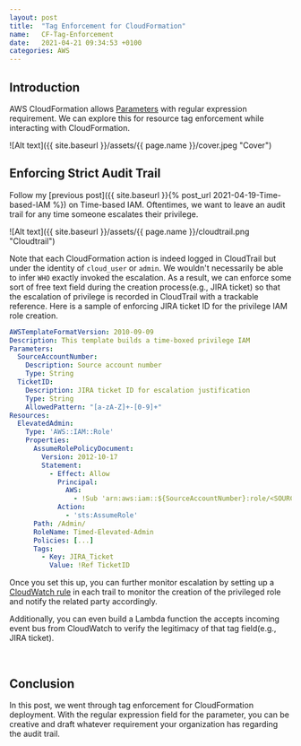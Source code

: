 ```yaml
---
layout: post
title:  "Tag Enforcement for CloudFormation"
name:   CF-Tag-Enforcement
date:   2021-04-21 09:34:53 +0100
categories: AWS
---
```



## Introduction
AWS CloudFormation allows [Parameters](https://docs.aws.amazon.com/AWSCloudFormation/latest/UserGuide/parameters-section-structure.html) with regular expression requirement. We can explore this for resource tag enforcement while interacting with CloudFormation. 

![Alt text]({{ site.baseurl }}/assets/{{ page.name }}/cover.jpeg "Cover")

## Enforcing Strict Audit Trail

Follow my [previous post]({{ site.baseurl }}{% post_url 2021-04-19-Time-based-IAM %}) on Time-based IAM. Oftentimes, we want to leave an audit trail for any time someone escalates their privilege. 

![Alt text]({{ site.baseurl }}/assets/{{ page.name }}/cloudtrail.png "Cloudtrail")

 Note that each CloudFormation action is indeed logged in CloudTrail but under the identity of `cloud_user` or `admin`. We wouldn't necessarily be able to infer `WHO` exactly invoked the escalation. As a result, we can enforce some sort of free text field during the creation process(e.g., JIRA ticket) so that the escalation of privilege is recorded in CloudTrail with a trackable reference. Here is a sample of enforcing JIRA ticket ID for the privilege IAM role creation.


``` yaml
AWSTemplateFormatVersion: 2010-09-09
Description: This template builds a time-boxed privilege IAM
Parameters:
  SourceAccountNumber:
    Description: Source account number
    Type: String
  TicketID:
    Description: JIRA ticket ID for escalation justification
    Type: String
    AllowedPattern: "[a-zA-Z]+-[0-9]+"
Resources:
  ElevatedAdmin:
    Type: 'AWS::IAM::Role'
    Properties:
      AssumeRolePolicyDocument:
        Version: 2012-10-17
        Statement:
          - Effect: Allow
            Principal:
              AWS:
                - !Sub 'arn:aws:iam::${SourceAccountNumber}:role/<SOURCE_IAM_ROLE>'
            Action:
              - 'sts:AssumeRole'
      Path: /Admin/
      RoleName: Timed-Elevated-Admin
      Policies: [...]
      Tags:
        - Key: JIRA_Ticket
          Value: !Ref TicketID

```
Once you set this up, you can further monitor escalation by setting up a [CloudWatch rule](https://docs.aws.amazon.com/awscloudtrail/latest/userguide/monitor-cloudtrail-log-files-with-cloudwatch-logs.html) in each trail to monitor the creation of the privileged role and notify the related party accordingly.

Additionally, you can even build a Lambda function the accepts incoming event bus from CloudWatch to verify the legitimacy of that tag field(e.g., JIRA ticket).

<br>

## Conclusion
In this post, we went through tag enforcement for CloudFormation deployment. With the regular expression field for the parameter, you can be creative and draft whatever requirement your organization has regarding the audit trail.
